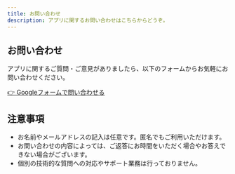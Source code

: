 ```yaml
---
title: お問い合わせ
description: アプリに関するお問い合わせはこちらからどうぞ。
---
```


## お問い合わせ

アプリに関するご質問・ご意見がありましたら、以下のフォームからお気軽にお問い合わせください。

[👉 Googleフォームで問い合わせる](https://docs.google.com/forms/d/e/あなたのフォームID/viewform?usp=sf_link)

## 注意事項

- お名前やメールアドレスの記入は任意です。匿名でもご利用いただけます。
- お問い合わせの内容によっては、ご返答にお時間をいただく場合やお答えできない場合がございます。
- 個別の技術的な質問への対応やサポート業務は行っておりません。